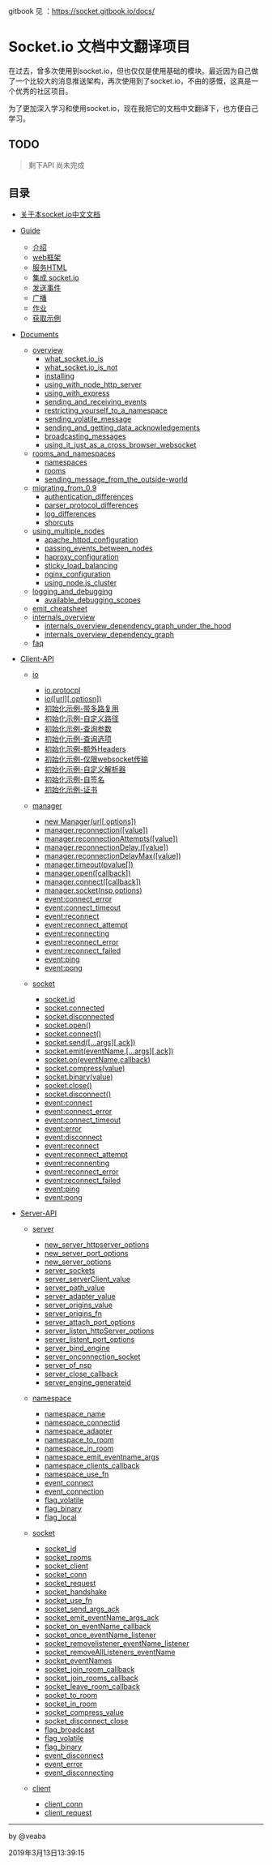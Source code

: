 gitbook 见 ：https://socket.gitbook.io/docs/

# Socket.io 文档中文翻译项目

在过去，曾多次使用到socket.io，但也仅仅是使用基础的模块。最近因为自己做了一个比较大的消息推送架构，再次使用到了socket.io，不由的感慨，这真是一个优秀的社区项目。

为了更加深入学习和使用socket.io，现在我把它的文档中文翻译下，也方便自己学习。

## TODO
> 剩下API 尚未完成

## 目录

- [关于本socket.io中文文档](README.md)
- [Guide]()
    - [介绍](guide/1-introduction.md)
    - [web框架](guide/2-the_web_framework.md)
    - [服务HTML](guide/3-serving_html.md)
    - [集成 socket.io](guide/4-integrating_socket.io.md)
    - [发送事件](guide/5-emitting_events.md)
    - [广播](guide/6-broadcasting.md)
    - [作业](guide/7-homework.md)
    - [获取示例](guide/8-getting_this_example.md)

- [Documents]()
     - [overview]()
        - [what_socket.io_is](docs/overview/what_socket.io_is.md)    
        - [what_socket.io_is_not](docs/overview/what_socket.io_is_not.md)    
        - [installing](docs//overview/installing.md)    
        - [using_with_node_http_server](docs/overview/using_with_node_http_server.md)    
        - [using_with_express](docs/overview/.md)    
        - [sending_and_receiving_events](docs/overview/sending_and_receiving_events.md)    
        - [restricting_yourself_to_a_namespace](docs/overviewrestricting_yourself_to_a_namespace.md)
        - [sending_volatile_message](docs/overview/sending_volatile_message.md)    
        - [sending_and_getting_data_acknowledgements](docs/overview/sending_and_getting_data_acknowledgements.md)  
        - [broadcasting_messages](docs/overview/broadcasting_messages.md)   
        - [using_it_just_as_a_cross_browser_websocket](docs/overview/using_it_just_as_a_cross_browser_websocket.md)     
    - [rooms_and_namespaces]()
        - [namespaces](docs/rooms_and_namespaces/namespaces.md)
        - [rooms](docs/rooms_and_namespaces/rooms.md)
        - [sending_message_from_the_outside-world](docs/rooms_and_namespaces/sending_message_from_the_outside-world.md)
    - [migrating_from_0.9]()
        - [authentication_differences](docs/migrating_from_0.9/authentication_differences.md )
        - [parser_protocol_differences](docs/migrating_from_0.9/parser_protocol_differences.md)
        - [log_differences](docs/migrating_from_0.9/log_differences.md)
        - [shorcuts](docs/migrating_from_0.9/shorcuts.md)
    - [using_multiple_nodes]()
        - [apache_httpd_configuration](docs/using_multiple_nodes/apache_httpd_configuration.md)
        - [passing_events_between_nodes](docs/using_multiple_nodes/passing_events_between_nodes.md)
        - [haproxy_configuration](docs/using_multiple_nodes/haproxy_configuration.md)
        - [sticky_load_balancing](docs/using_multiple_nodes/sticky_load_balancing.md)
        - [nginx_configuration](docs/using_multiple_nodes/nginx_configuration.md)
        - [using_node.js_cluster](docs/using_multiple_nodes/using_node.js_cluster.md)
    - [logging_and_debugging]()
        - [available_debugging_scopes](docs/logging_and_debugging/available_debugging_scopes.md)
    - [emit_cheatsheet](docs/emit_cheatsheet.md)
    - [internals_overview]()
        - [internals_overview_dependency_graph_under_the_hood](docs/internals_overview_dependency_graph_under_the_hood.md)
        - [internals_overview_dependency_graph](docs/internals_overview_dependency_graph.md)
     - [faq](docs/faq.md)   

- [Client-API]()
    - [io]()
        - [io.protocpl](io_protocol.md)
        - [io([url][,optiosn])](io_url_options.md)
        - [初始化示例-带多路复用](initialization_examples_with_multiplexing.md)
        - [初始化示例-自定义路径](initialization_examples_with_custom_path.md)
        - [初始化示例-查询参数](initialization_examples_with_query_parameters.md)
        - [初始化示例-查询选项](initialization_examples_with_query_option.md)
        - [初始化示例-额外Headers](initialization_examples_with_extraHeaders.md)
        - [初始化示例-仅限websocket传输](initialization_examples_with_websockets_transport_only.md)
        - [初始化示例-自定义解析器](initialization_examples_with_a_custom_parser.md)
        - [初始化示例-自签名](initialization_examples_with_a_self-signed.md)
        - [初始化示例-证书](initialization_examples_certificate.md)

    - [manager]()
        - [new Manager(url[,options])](new_manager_url_options.md)
        - [manager.reconnection([value])](manager_reconnection_value.md)
        - [manager.reconnectionAttempts([value])](manager_reconnectionAttempts_value.md)
        - [manager.reconnectionDelay.([value])](manager_reconnectionDelay_value.md)
        - [manager.reconnectionDelayMax([value])](manager_reconnectionDelayMax_value.md)
        - [manager.timeout(pvalue[])](manager_timeout_value.md)
        - [manager.open([callback])](manager_open_callback.md)
        - [manager.connect([callback])](manager_connect_callback.md)
        - [manager.socket(nsp,options)](manager_socket_nsp_options.md)
        - [event:connect_error](event_connect_error.md)
        - [event:connect_timeout](event_connect_timeout.md)
        - [event:reconnect](event_reconnect.md)
        - [event:reconnect_attempt](event_reconnect_attempt.md)
        - [event:reconnecting](event_reconnecting.md)
        - [event:reconnect_error](event_reconnect_error.md)
        - [event:reconnect_failed](event_reconnect_failed.md)
        - [event:ping](event_ping.md)
        - [event:pong](event_pong.md)

    - [socket]()
        - [socket.id](socket_id.md)
        - [socket.connected](socket_connected.md)
        - [socket.disconnected](socket_disconnected.md)
        - [socket.open()](socket_open.md)
        - [socket.connect()](socket_connect.md)
        - [socket.send([...args][,ack])](socket_send_args_ack.md)
        - [socket.emit(eventName,[...args][,ack])](socket_emit_eventName_args_ack.md)
        - [socket.on(eventName,callback)](socket_on_eventName_callback.md)
        - [socket.compress(value)](socket_compress_value.md)
        - [socket.binary(value)](socket_binary_value.md)
        - [socket.close()](socket_close.md)
        - [socket.disconnect()](socket_disconnect.md)
        - [event:connect](event_connect.md)
        - [event:connect_error](event_connect_error.md)
        - [event:connect_timeout](event_connect_timeout.md)
        - [event:error](event_error.md)
        - [event:disconnect](event_disconnect.md)
        - [event:reconnect](event_reconnect.md)
        - [event:reconnect_attempt](event_reconnect_attempt.md)
        - [event:reconnenting](event_reconnenting.md)
        - [event:reconnect_error](event_reconnect_error.md)
        - [event:reconnect_failed](event_reconnect_failed.md)
        - [event:ping](event_ping.md)
        - [event:pong](event_pong.md)

- [Server-API]()

    - [server]()
        - [new_server_httpserver_options](new_server_httpserver_options.md)
        - [new_server_port_options](new_server_port_options.md)
        - [new_server_options](new_server_options.md)
        - [server_sockets](server_sockets.md)
        - [server_serverClient_value](server_serverClient_value.md)
        - [server_path_value](server_path_value.md)
        - [server_adapter_value](server_adapter_value.md)
        - [server_origins_value](server_origins_value.md)
        - [server_origins_fn](server_origins_fn.md)
        - [server_attach_port_options](server_attach_port_options.md)
        - [server_listen_httpServer_options](server_listen_httpServer_options.md)
        - [server_listent_port_options](server_listent_port_options.md)
        - [server_bind_engine](server_bind_engine.md)
        - [server_onconnection_socket](server_onconnection_socket.md)
        - [server_of_nsp](server_of_nsp.md)
        - [server_close_callback](server_close_callback.md)
        - [server_engine_generateid](server_engine_generateid.md)

    - [namespace]()
        - [namespace_name](namespace_name.md)
        - [namespace_connectid](namespace_connectid.md)
        - [namespace_adapter](namespace_adapter.md)
        - [namespace_to_room](namespace_to_room.md)
        - [namespace_in_room](namespace_in_room.md)
        - [namespace_emit_eventname_args](namespace_emit_eventname_args.md)
        - [namespace_clients_callback](namespace_clients_callback.md)
        - [namespace_use_fn](namespace_use_fn.md)
        - [event_connect](event_connect.md)
        - [event_connection](event_connection.md)
        - [flag_volatile](flag_volatile.md)
        - [flag_binary](flag_binary.md)
        - [flag_local](flag_local.md)
        
    - [socket]()
        - [socket_id](socket_id.md)
        - [socket_rooms](socket_rooms.md)
        - [socket_client](socket_client.md)
        - [socket_conn](socket_conn.md)
        - [socket_request](socket_request.md)
        - [socket_handshake](socket_handshake.md)
        - [socket_use_fn](socket_use_fn.md)
        - [socket_send_args_ack](socket_send_args_ack.md)
        - [socket_emit_eventName_args_ack](socket_emit_evenName_args_ack.md)
        - [socket_on_eventName_callback](socket_on_eventName_callback.md)
        - [socket_once_eventName_listener](socket_once_eventName_listener.md)
        - [socket_removelistener_eventName_listener](socket_removelistener_eventName_listener.md)
        - [socket_removeAllListeners_eventName](socket_removeAllListeners_eventName.md)
        - [socket_eventNames](socket_eventNames.md)
        - [socket_join_room_callback](socket_join_room_callback.md)
        - [socket_join_rooms_callback](socket_join_rooms_callback.md)
        - [socket_leave_room_callback](socket_leave_room_callback.md)
        - [socket_to_room](socket_to_room.md)
        - [socket_in_room](socket_in_room.md)
        - [socket_compress_value](socket_compress_value.md)
        - [socket_disconnect_close](socket_disconnect_close.md)
        - [flag_broadcast](flag_broadcast.md)
        - [flag_volatile](flag_volatile.md)
        - [flag_binary](flag_binary.md)
        - [event_disconnect](event_disconnect.md)
        - [event_error](event_error.md)
        - [event_disconnecting](event_disconnecting.md)
    - [client]()
        - [client_conn]( client_conn.md  )
        - [client_request](client_request.md)

_________________________________________

by @veaba

2019年3月13日13:39:15


